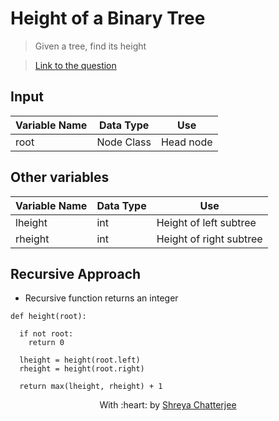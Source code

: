 # Height of a Binary Tree

> Given a tree, find its height

> [Link to the question](https://leetcode.com/problems/scramble-string/)


## Input
| Variable Name | Data Type | Use | 
|---- | ----- | ----- |
| root | Node Class | Head node |

## Other variables
| Variable Name | Data Type | Use | 
|---- | ----- | ----- |
| lheight | int | Height of left subtree |
| rheight | int | Height of right subtree |


## Recursive Approach

- Recursive function returns an integer

```
def height(root):

  if not root:
    return 0
  
  lheight = height(root.left)
  rheight = height(root.right)
  
  return max(lheight, rheight) + 1
```


<p align="center">
	With :heart: by <a href="https://github.com/Shreya549" target="_blank">Shreya Chatterjee</a>
</p>
